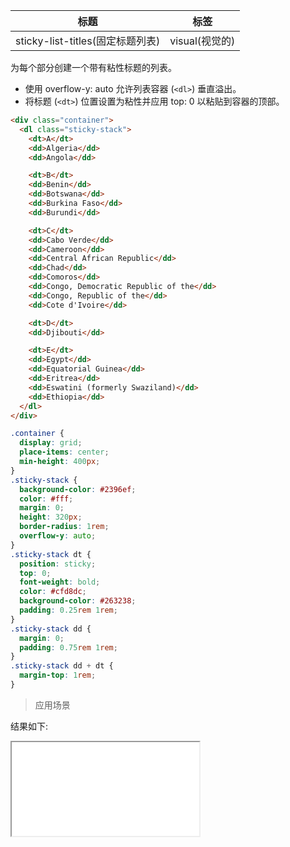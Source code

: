 | 标题                             | 标签           |
| -------------------------------- | -------------- |
| sticky-list-titles(固定标题列表) | visual(视觉的) |

为每个部分创建一个带有粘性标题的列表。

- 使用 overflow-y: auto 允许列表容器 (`<dl>`) 垂直溢出。
- 将标题 (`<dt>`) 位置设置为粘性并应用 top: 0 以粘贴到容器的顶部。

```html
<div class="container">
  <dl class="sticky-stack">
    <dt>A</dt>
    <dd>Algeria</dd>
    <dd>Angola</dd>

    <dt>B</dt>
    <dd>Benin</dd>
    <dd>Botswana</dd>
    <dd>Burkina Faso</dd>
    <dd>Burundi</dd>

    <dt>C</dt>
    <dd>Cabo Verde</dd>
    <dd>Cameroon</dd>
    <dd>Central African Republic</dd>
    <dd>Chad</dd>
    <dd>Comoros</dd>
    <dd>Congo, Democratic Republic of the</dd>
    <dd>Congo, Republic of the</dd>
    <dd>Cote d'Ivoire</dd>

    <dt>D</dt>
    <dd>Djibouti</dd>

    <dt>E</dt>
    <dd>Egypt</dd>
    <dd>Equatorial Guinea</dd>
    <dd>Eritrea</dd>
    <dd>Eswatini (formerly Swaziland)</dd>
    <dd>Ethiopia</dd>
  </dl>
</div>
```

```css
.container {
  display: grid;
  place-items: center;
  min-height: 400px;
}
.sticky-stack {
  background-color: #2396ef;
  color: #fff;
  margin: 0;
  height: 320px;
  border-radius: 1rem;
  overflow-y: auto;
}
.sticky-stack dt {
  position: sticky;
  top: 0;
  font-weight: bold;
  color: #cfd8dc;
  background-color: #263238;
  padding: 0.25rem 1rem;
}
.sticky-stack dd {
  margin: 0;
  padding: 0.75rem 1rem;
}
.sticky-stack dd + dt {
  margin-top: 1rem;
}
```

> 应用场景

<div class="code-editor" data-url="codes/css/html/sticky-list-titles.html" data-language="html"></div>

结果如下:

<iframe src="codes/css/html/sticky-list-titles.html"></iframe>
